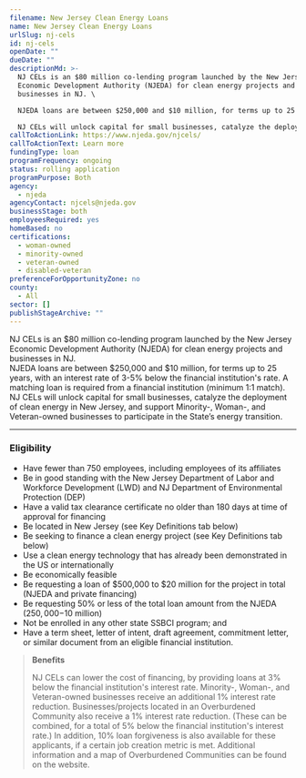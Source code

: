 ```yaml
---
filename: New Jersey Clean Energy Loans
name: New Jersey Clean Energy Loans
urlSlug: nj-cels
id: nj-cels
openDate: ""
dueDate: ""
descriptionMd: >-
  NJ CELs is an $80 million co-lending program launched by the New Jersey
  Economic Development Authority (NJEDA) for clean energy projects and
  businesses in NJ. \

  NJEDA loans are between $250,000 and $10 million, for terms up to 25 years, with an interest rate of 3-5% below the financial institution's rate. A matching loan is required from a financial institution (minimum 1:1 match). \

  NJ CELs will unlock capital for small businesses, catalyze the deployment of clean energy in New Jersey, and support Minority-, Woman-, and Veteran-owned businesses to participate in the State’s energy transition.
callToActionLink: https://www.njeda.gov/njcels/
callToActionText: Learn more
fundingType: loan
programFrequency: ongoing
status: rolling application
programPurpose: Both
agency:
  - njeda
agencyContact: njcels@njeda.gov
businessStage: both
employeesRequired: yes
homeBased: no
certifications:
  - woman-owned
  - minority-owned
  - veteran-owned
  - disabled-veteran
preferenceForOpportunityZone: no
county:
  - All
sector: []
publishStageArchive: ""
---
```

NJ CELs is an $80 million co-lending program launched by the New Jersey Economic Development Authority (NJEDA) for clean energy projects and businesses in NJ. \
NJEDA loans are between $250,000 and $10 million, for terms up to 25 years, with an interest rate of 3-5% below the financial institution's rate. A matching loan is required from a financial institution (minimum 1:1 match). \
NJ CELs will unlock capital for small businesses, catalyze the deployment of clean energy in New Jersey, and support Minority-, Woman-, and Veteran-owned businesses to participate in the State’s energy transition.

- - -

### Eligibility

* Have fewer than 750 employees, including employees of its affiliates
* Be in good standing with the New Jersey Department of Labor and Workforce Development (LWD) and NJ Department of Environmental Protection (DEP) 
* Have a valid tax clearance certificate no older than 180 days at time of approval for financing 
* Be located in New Jersey (see Key Definitions tab below) 
* Be seeking to finance a clean energy project (see Key Definitions tab below) 
* Use a clean energy technology that has already been demonstrated in the US or internationally 
* Be economically feasible  
* Be requesting a loan of $500,000 to $20 million for the project in total (NJEDA and private financing)  
* Be requesting 50% or less of the total loan amount from the NJEDA ($250,000-$10 million) 
* Not be enrolled in any other state SSBCI program; and 
* Have a term sheet, letter of intent, draft agreement, commitment letter, or similar document from an eligible financial institution.  

> **Benefits**
>
> NJ CELs can lower the cost of financing, by providing loans at 3% below the financial institution's interest rate. Minority-, Woman-, and Veteran-owned businesses receive an additional 1% interest rate reduction. Businesses/projects located in an Overburdened Community also receive a 1% interest rate reduction. (These can be combined, for a total of 5% below the financial institution's interest rate.) In addition, 10% loan forgiveness is also available for these applicants, if a certain job creation metric is met. Additional information and a map of Overburdened Communities can be found on the website.